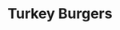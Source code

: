 ---
title: Turkey Burgers
metadata:
  source: https://www.hazelblue.co/recipes/turkeyburgers
  course: Main
  servings: '4'
  title: Turkey Burgers
ingredients:
- name: spices
  amount: some
- name: olive oil
  amount: 2 tbps
- name: greek yogurt
  amount: 0.5 cups
- name: coconut oil
  amount: some
- name: smoked paprika
  amount: 0.25 tsp
- name: grated onion
  amount: '1'
- name: sweet potato
  amount: '4'
- name: grated cucumber
  amount: '0.25'
- name: black pepper
  amount: some
- name: turkey mince
  amount: 500 g
- name: salt
  amount: 2.2 tsp
- name: ground cumin
  amount: 1.5 tsp
- name: ground coriander
  amount: 1.5 tsp
- name: ground cinnamon
  amount: 0.25 tsp
- name: lemon
  amount: '0.5'
cookware:
- name: mixing bowl
- name: griddle pan
- name: small bowl
steps:
- description: Pre-heat the oven to 180C.
- description: Dice the sweet potato into wedges and put them in a mixing bowl.
- description: Add the olive oil and some spices and toss until the wedges are all
    coated and put them in the oven for 30 minutes.
- description: Now they're in the oven you can make your burgers.
- description: 'Add turkey mince, grated onion and the following spices into the mixing
    bowl: ground cumin, ground coriander, ground cinnamon, smoked paprika, salt and
    black pepper.'
- description: Mix the ingredients until they're combined but be careful to not overmix
    because this will give you tough burgers.
- description: Heat a griddle pan on high heat and add a little coconut oil.
- description: Divide the mixture into 4 patties and cook in the pan.
- description: While they're cooking you can make the tzatziki.
- description: Grab a small bowl and combine greek yogurt, grated cucumber, salt and
    black pepper. Squeeze in the juice from half a lemon and put to one side to serve
    with the burgers.

---